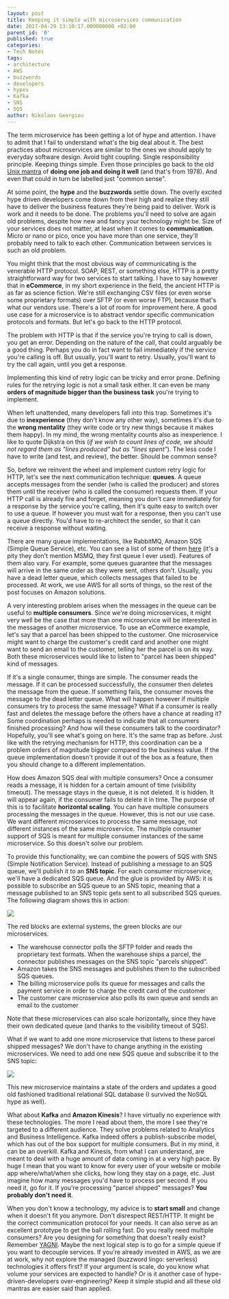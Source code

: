 ```yaml
---
layout: post
title: Keeping it simple with microservices communication
date: 2017-04-29 13:10:17.000000000 +02:00
parent_id: '0'
published: true
categories:
- Tech Notes
tags:
- architecture
- AWS
- buzzwords
- developers
- hypes
- Kafka
- SNS
- SQS
author: Nikolaos Georgiou
---
```


The term microservice has been getting a lot of hype and attention. I have to admit that I fail to understand what's the big deal about it. The best practices about microservices are similar to the ones we should apply to everyday software design. Avoid tight coupling. Single responsibility principle. Keeping things simple. Even those principles go back to the old <a href="https://en.wikipedia.org/wiki/Unix_philosophy" target="_blank" rel="noopener noreferrer">Unix mantra</a> of <strong>doing one job and doing it well</strong> (and that's from 1978). And even that could in turn be labelled just "common sense".

<!--more-->

At some point, the <strong>hype</strong> and the <strong>buzzwords</strong> settle down. The overly excited hype driven developers come down from their high and realize they still have to deliver the business features they're being paid to deliver. Work is work and it needs to be done. The problems you'll need to solve are again old problems, despite how new and fancy your technology might be. Size of your services does not matter, at least when it comes to <strong>communication</strong>. Micro or nano or pico, once you have more than one service, they'll probably need to talk to each other. Communication between services is such an old problem.

You might think that the most obvious way of communicating is the venerable HTTP protocol. SOAP, REST, or something else, HTTP is a pretty straightforward way for two services to start talking. I have to say however that in <strong>eCommerce</strong>, in my short experience in the field, the ancient HTTP is as far as science fiction. We're still exchanging CSV files (or even worse some proprietary formats) over SFTP (or even worse FTP), because that's what our vendors use. There's a lot of room for improvement here. A good use case for a microservice is to abstract vendor specific communication protocols and formats. But let's go back to the HTTP protocol.

The problem with HTTP is that if the service you're trying to call is down, you get an error. Depending on the nature of the call, that could arguably be a good thing. Perhaps you do in fact want to fail immediately if the service you're calling is off. But usually, you'll want to retry. Usually, you'll want to try the call again, until you get a response.

Implementing this kind of retry logic can be tricky and error prone. Defining rules for the retrying logic is not a small task either. It can even be many <strong>orders of magnitude bigger than the business task</strong> you're trying to implement.

When left unattended, many developers fall into this trap. Sometimes it's due to <strong>inexperience</strong> (they don't know any other way), sometimes it's due to the <strong>wrong mentality</strong> (they write code or try new things because it makes them happy). In my mind, the wrong mentality counts also as inexperience. I like to quote Dijkstra on this (<em>if we wish to count lines of code, we should not regard them as "lines produced" but as "lines spent"</em>). The less code I have to write (and test, and review), the better. Should be common sense?

So, before we reinvent the wheel and implement custom retry logic for HTTP, let's see the next communication technique: <strong>queues</strong>. A queue accepts messages from the sender (who is called the producer) and stores them until the receiver (who is called the consumer) requests them. If your HTTP call is already fire and forget, meaning you don't care immediately for a response by the service you're calling, then it's quite easy to switch over to use a queue. If however you must wait for a response, then you can't use a queue directly. You'd have to re-architect the sender, so that it can receive a response without waiting.

There are many queue implementations, like RabbitMQ, Amazon SQS (Simple Queue Service), etc. You can see a list of some of them <a href="http://queues.io/" target="_blank" rel="noopener noreferrer">here</a> (it's a pity they don't mention MSMQ, they first queue I ever used). Features of them also vary. For example, some queues guarantee that the messages will arrive in the same order as they were sent, others don't. Usually, you have a dead letter queue, which collects messages that failed to be processed. At work, we use AWS for all sorts of things, so the rest of the post focuses on Amazon solutions.

A very interesting problem arises when the messages in the queue can be useful to <strong>multiple consumers</strong>. Since we're doing microservices, it might very well be the case that more than one microservice will be interested in the messages of another microservice. To use an eCommerce example, let's say that a parcel has been shipped to the customer. One microservice might want to charge the customer's credit card and another one might want to send an email to the customer, telling her the parcel is on its way. Both these microservices would like to listen to "parcel has been shipped" kind of messages.

If it's a single consumer, things are simple. The consumer reads the message. If it can be processed successfully, the consumer then deletes the message from the queue. If something fails, the consumer moves the message to the dead letter queue. What will happen however if multiple consumers try to process the same message? What if a consumer is really fast and deletes the message before the others have a chance at reading it? Some coordination perhaps is needed to indicate that all consumers finished processing? And how will these consumers talk to the coordinator? Hopefully, you'll see what's going on here. It's the same trap as before. Just like with the retrying mechanism for HTTP, this coordination can be a problem orders of magnitude bigger compared to the business value. If the queue implementation doesn't provide it out of the box as a feature, then you should change to a different implementation.

How does Amazon SQS deal with multiple consumers? Once a consumer reads a message, it is hidden for a certain amount of time (visibility timeout). The message stays in the queue, it is not deleted. It is hidden. It will appear again, if the consumer fails to delete it in time. The purpose of this is to facilitate <strong>horizontal scaling</strong>. You can have multiple consumers processing the messages in the queue. However, this is not our use case. We want different microservices to process the same message, not different instances of the same microservice. The multiple consumer support of SQS is meant for multiple consumer instances of the same microservice. So this doesn't solve our problem.

To provide this functionality, we can combine the powers of SQS with SNS (Simple Notification Service). Instead of publishing a message to an SQS queue, we'll publish it to an <strong>SNS topic</strong>. For each consumer microservice, we'll have a dedicated SQS queue. And the glue is provided by AWS: it is possible to subscribe an SQS queue to an SNS topic, meaning that a message published to an SNS topic gets sent to all subscribed SQS queues. The following diagram shows this in action:

<img src="{{ site.baseurl }}/assets/2017/sns-sqs1.png" />

The red blocks are external systems, the green blocks are our microservices.
<ul>
<li>The warehouse connector polls the SFTP folder and reads the proprietary text formats. When the warehouse ships a parcel, the connector publishes messages on the SNS topic "parcels shipped".</li>
<li>Amazon takes the SNS messages and publishes them to the subscribed SQS queues.</li>
<li>The billing microservice polls its queue for messages and calls the payment service in order to charge the credit card of the customer</li>
<li>The customer care microservice also polls its own queue and sends an email to the customer</li>
</ul>

Note that these microservices can also scale horizontally, since they have their own dedicated queue (and thanks to the visibility timeout of SQS).

What if we want to add one more microservice that listens to these parcel shipped messages? We don't have to change anything in the existing microservices. We need to add one new SQS queue and subscribe it to the SNS topic:

<img src="{{ site.baseurl }}/assets/2017/sns-sqs.png" />

This new microservice maintains a state of the orders and updates a good old fashioned traditional relational SQL database (I survived the NoSQL hype as well).

What about <strong>Kafka</strong> and <strong>Amazon Kinesis</strong>? I have virtually no experience with these technologies. The more I read about them, the more I see they're targeted to a different audience. They solve problems related to Analytics and Business Intelligence. Kafka indeed offers a publish-subscribe model, which has out of the box support for multiple consumers. But in my mind, it can be an overkill. Kafka and Kinesis, from what I can understand, are meant to deal with a huge amount of data coming in at a very high pace. By huge I mean that you want to know for every user of your website or mobile app where/what/when she clicks, how long they stay on a page, etc. Just imagine how many messages you'd have to process per second. If you need it, go for it. If you're processing "parcel shipped" messages? <strong>You probably don't need it</strong>.

When you don't know a technology, my advice is to <strong>start small</strong> and change when it doesn't fit you anymore. Don't disrespect REST/HTTP. It might be the correct communication protocol for your needs. It can also serve as an excellent prototype to get the ball rolling fast. Do you really need multiple consumers? Are you designing for something that doesn't really exist? Remember <a href="https://en.wikipedia.org/wiki/You_aren%27t_gonna_need_it" target="_blank" rel="noopener noreferrer">YAGNI</a>. Maybe the next logical step is to go for a simple queue if you want to decouple services. If you're already invested in AWS, as we are at work, why not explore the managed (buzzword lingo: serverless) technologies it offers first? If your argument is scale, do you know what volume your services are expected to handle? Or is it another case of hype-driven-developers over-engineering? Keep it simple stupid and all these old mantras are easier said than applied.
